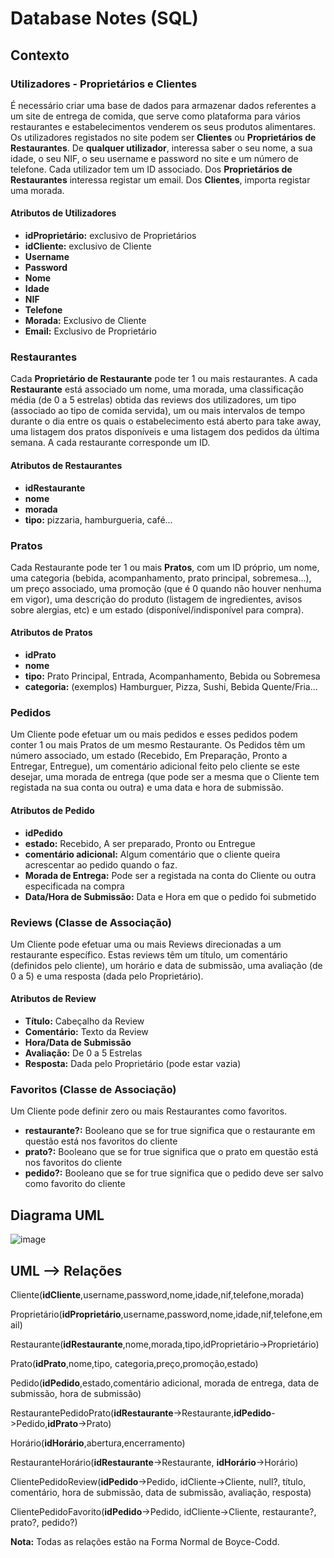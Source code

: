 # Database Notes (SQL)

## Contexto

### Utilizadores - Proprietários e Clientes

É necessário criar uma base de dados para armazenar dados referentes a um site de entrega de comida, que serve como plataforma para vários restaurantes e estabelecimentos venderem os seus produtos alimentares. Os utilizadores registados no site podem ser **Clientes** ou **Proprietários de Restaurantes**. De **qualquer utilizador**, interessa saber o seu nome, a sua idade, o seu NIF, o seu username e password no site e um número de telefone. Cada utilizador tem um ID associado. Dos **Proprietários de Restaurantes** interessa registar um email. Dos **Clientes**, importa registar uma morada.


#### Atributos de Utilizadores

- **idProprietário:** exclusivo de Proprietários
- **idCliente:** exclusivo de Cliente
- **Username**
- **Password**
- **Nome**
- **Idade**
- **NIF**
- **Telefone**
- **Morada:** Exclusivo de Cliente
- **Email:** Exclusivo de Proprietário

### Restaurantes
Cada **Proprietário de Restaurante** pode ter 1 ou mais restaurantes. A cada **Restaurante** está associado um nome, uma morada, uma classificação média (de 0 a 5 estrelas) obtida das reviews dos utilizadores, um tipo (associado ao tipo de comida servida), um ou mais intervalos de tempo durante o dia entre os quais o estabelecimento está aberto para take away, uma listagem dos pratos disponíveis e uma listagem dos pedidos da última semana. A cada restaurante corresponde um ID.

#### Atributos de Restaurantes
- **idRestaurante**
- **nome**
- **morada**
- **tipo:** pizzaria, hamburgueria, café...

### Pratos
Cada Restaurante pode ter 1 ou mais **Pratos**, com um ID próprio, um nome, uma categoria (bebida, acompanhamento, prato principal, sobremesa...), um preço associado, uma promoção (que é 0 quando não houver nenhuma em vigor), uma descrição do produto (listagem de ingredientes, avisos sobre alergias, etc) e um estado (disponível/indisponível para compra).

#### Atributos de Pratos

- **idPrato**
- **nome**
- **tipo:** Prato Principal, Entrada, Acompanhamento, Bebida ou Sobremesa
- **categoria:** (exemplos) Hamburguer, Pizza, Sushi, Bebida Quente/Fria... 

### Pedidos
Um Cliente pode efetuar um ou mais pedidos e esses pedidos podem conter 1 ou mais Pratos de um mesmo Restaurante. Os Pedidos têm um número associado, um estado (Recebido, Em Preparação, Pronto a Entregar, Entregue),  um comentário adicional feito pelo cliente se este desejar, uma morada de entrega (que pode ser a mesma que o Cliente tem registada na sua conta ou outra) e uma data e hora de submissão.

#### Atributos de Pedido

- **idPedido**
- **estado:** Recebido, A ser preparado, Pronto ou Entregue
- **comentário adicional:** Algum comentário que o cliente queira acrescentar ao pedido quando o faz.
- **Morada de Entrega:** Pode ser a registada na conta do Cliente ou outra especificada na compra
- **Data/Hora de Submissão:** Data e Hora em que o pedido foi submetido

### Reviews (Classe de Associação)
Um Cliente pode efetuar uma ou mais Reviews direcionadas a um restaurante específico. Estas reviews têm um título, um comentário (definidos pelo cliente), um horário e data de submissão, uma avaliação (de 0 a 5) e uma resposta (dada pelo Proprietário).

#### Atributos de Review

- **Título:** Cabeçalho da Review
- **Comentário:** Texto da Review
- **Hora/Data de Submissão**
- **Avaliação:** De 0 a 5 Estrelas
- **Resposta:** Dada pelo Proprietário (pode estar vazia)

### Favoritos (Classe de Associação)
Um Cliente pode definir zero ou mais Restaurantes como favoritos.

- **restaurante?:** Booleano que se for true significa que o restaurante em questão está nos favoritos do cliente
- **prato?:** Booleano que se for true significa que o prato em questão está nos favoritos do cliente
- **pedido?:** Booleano que se for true significa que o pedido deve ser salvo como favorito do cliente

## Diagrama UML

![image](https://user-images.githubusercontent.com/80784137/162761030-8e90a708-5d26-432b-8b0e-dadf76439d3e.png)

## UML --> Relações

Cliente(**idCliente**,username,password,nome,idade,nif,telefone,morada)

Proprietário(**idProprietário**,username,password,nome,idade,nif,telefone,email)

Restaurante(**idRestaurante**,nome,morada,tipo,idProprietário->Proprietário)

Prato(**idPrato**,nome,tipo, categoria,preço,promoção,estado)

Pedido(**idPedido**,estado,comentário adicional, morada de entrega, data de submissão, hora de submissão)

RestaurantePedidoPrato(**idRestaurante**->Restaurante,**idPedido**->Pedido,**idPrato**->Prato)

Horário(**idHorário**,abertura,encerramento)

RestauranteHorário(**idRestaurante**->Restaurante, **idHorário**->Horário)

ClientePedidoReview(**idPedido**->Pedido, idCliente->Cliente, null?, título, comentário, hora de submissão, data de submissão, avaliação, resposta)

ClientePedidoFavorito(**idPedido**->Pedido, idCliente->Cliente, restaurante?, prato?, pedido?)

**Nota:** Todas as relações estão na Forma Normal de Boyce-Codd.
